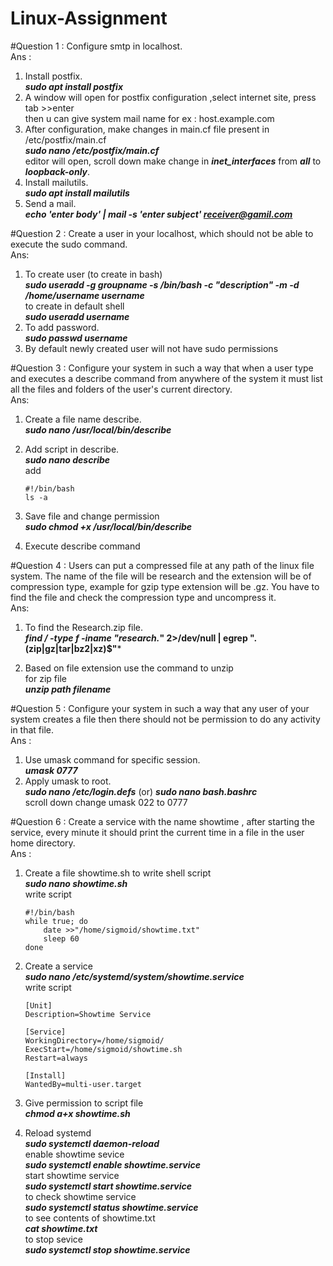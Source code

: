 # Linux-Assignment

#Question 1 : Configure smtp in localhost.<br>
Ans :
1. Install postfix. <br>
        ***sudo apt install postfix***
2. A window will open for postfix configuration ,select internet site, press tab >>enter <br>
     then u can give system mail name for ex : host.example.com
3. After configuration, make changes in main.cf file present in /etc/postfix/main.cf <br>
         ***sudo nano /etc/postfix/main.cf***  <br>
   editor will open, scroll down make change in ***inet_interfaces*** from ***all*** to ***loopback-only***. <br>
4. Install mailutils. <br>
         ***sudo apt install mailutils*** <br>
5. Send a mail. <br>
         ***echo 'enter body' | mail -s 'enter subject' receiver@gamil.com***

#Question 2 : Create a user in your localhost, which should not be able to execute the sudo command. <br>
Ans: 
1. To create user (to create in bash) <br>
         ***sudo useradd -g groupname -s /bin/bash -c "description" -m -d /home/username username*** <br>
       to create in default shell <br>
         ***sudo useradd username*** <br>
2. To add password. <br>
         ***sudo passwd username***  <br>
3. By default newly created user will not have sudo permissions

#Question 3 : Configure your system in such a way that when a user type and executes a describe command from anywhere of the system it must list all the files and folders of the user's current directory. <br>
Ans:
1. Create a file name describe. <br>
          ***sudo nano /usr/local/bin/describe*** <br>
 
2. Add script in describe. <br>
          ***sudo nano describe*** <br>
          add <br>
   ```
   #!/bin/bash 
   ls -a
   ```
4. Save file and change permission <br>
         ***sudo chmod +x /usr/local/bin/describe*** <br>
         
5. Execute describe command

#Question 4 : Users can put a compressed file at any path of the linux file system. The name of the file will be research and the extension will be of compression type, example for gzip type extension will be .gz.
You have to find the file and check the compression type and uncompress it. <br>
Ans:
1. To find the Research.zip file. <br>
         ***find / -type f -iname "research.*" 2>/dev/null | egrep "\.(zip|gz|tar|bz2|xz)$"*** <br>

2. Based on file extension use the command to unzip <br>
        for zip file <br>
         ***unzip path filename*** <br>

#Question 5 : Configure your system in such a way that any user of your system creates a file then there should not be permission to do any activity in that file. <br>
Ans :
1. Use umask command for specific session. <br>
         ***umask 0777***
2. Apply umask to root. <br>
         ***sudo nano /etc/login.defs***   (or)   ***sudo nano bash.bashrc*** <br>
         scroll down change umask 022 to 0777 <br>
         
#Question 6 : Create a service with the name showtime , after starting the service, every minute it should print the current time in a file in the user home directory. <br>
Ans :
1. Create a file showtime.sh to write shell script <br>
          ***sudo nano showtime.sh*** <br>
          write script <br>
   ```
   #!/bin/bash 
   while true; do
       date >>"/home/sigmoid/showtime.txt" 
       sleep 60 
   done
   ```

 3. Create a service <br>
          ***sudo nano /etc/systemd/system/showtime.service*** <br>
          write script <br>
    ```
    [Unit]
    Description=Showtime Service

    [Service]
    WorkingDirectory=/home/sigmoid/
    ExecStart=/home/sigmoid/showtime.sh
    Restart=always

    [Install]
    WantedBy=multi-user.target
    ```
 4. Give permission to script file <br>
          ***chmod a+x showtime.sh*** <br>

 5. Reload systemd <br>
          ***sudo systemctl daemon-reload*** <br>
        enable showtime sevice <br>
          ***sudo systemctl enable showtime.service*** <br>
        start showtime service <br>
          ***sudo systemctl start showtime.service*** <br>
        to check showtime service <br>
          ***sudo systemctl status showtime.service*** <br>
        to see contents of showtime.txt <br>
          ***cat showtime.txt*** <br>
        to stop sevice<br>
          ***sudo systemctl stop showtime.service*** 


      
          

         
         



 

         
    
     

         


     
